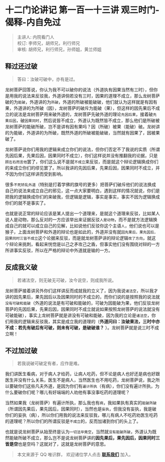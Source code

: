 # 十二门论讲记 第一百一十三讲 观三时门-偈释-内自免过

> 主讲人: 内院看门人 <br />
> 校订: 李师兄，胡师兄，利行师兄 <br />
> 审核: 胡师兄，利行师兄，孙师姐，黄兰师姐 <br />

## 释过还过破

> 答曰：汝破可破中，亦有是过。

龙树菩萨回答说，你认为我不可以破你的说法（外道执有因果当然有三时），但你是用我的说法来反驳我，外道讲倘若没有三时，因果的道理不成立，那么龙树菩萨破的为`能破`，外道讲的为`所破`，外道的所破被能破破，他们就认为这样就是有因有果，外道讲的为所破（因），龙树菩萨的破斥为能破（果），但这样的因先果后不成立的说法是龙树菩萨用来破外道的，龙树菩萨先破外道的理论`先因后果`，接着破`先果后因`，破`因果同时`，然后说皆不成立，外道认为既然皆不成立，那么他们是所破被龙树菩萨的能破所破，岂不是讲有因有果吗？因（所破）被果（能破）破。龙树讲的为能破，外道讲的为所破，既然外道的所破被能破破，当然就有因果了，因被果破了。

龙树菩萨说你们用我的逻辑来成立你们的说法，但你们否定不了我说的实质（所谓先因后果，先果后因，因果同时不成立），你们这样说并没有推翻我的论据，只是`顾左右而言他`罢了，你们这么说不是就`不成立`来反驳，而是就这个辩论逻辑换成你们的来成立你们的缪见罢了。所以我讲的先因后果，先果后因，因果同时不成立，并不因为你们这样讲而受到影响。

很多`不死矫乱外道`（特别是打着学佛的旗号的更多）把菩萨们破斥他们的说法换成自己的说法来成立自己的邪见，这一点大家要明白，遇到这样的情况就说，你们是把我的逻辑换成你们的来破我，但逻辑是逻辑，事实是事实，事实不因为逻辑换成你们的就不是事实了。

也就是说正常的辩论应该是某人提出一个道理来，是就这个道理来反驳，比如某人说人是动物，那么反对的一方应该举出来证据反驳`人是动物`，而不是就方法逻辑换成自己的就可以成立自己的见解，比如说他们反驳你这个主语`人`，他们说也可以是猴子，上面龙树菩萨和外道的辩论也是如此的，外道并没有就`因先果后，果先因后，因果同时三皆不成立`这个论据来反驳，而是就龙树菩萨讲的辩论逻辑`改了方向`，就这个辩论来挑刺，看起来恍惚是以己之矛攻己之盾，但事实他们没有围绕对辩的一方所讲事实反驳，所以在严格的辩论中外道就是输的一方。

## 反成我义破

> 若诸法空，则无破无可破，汝今说空，则成我所说。

龙树菩萨接着讲另外你们这样讲反而成就我的立义了，因为我说`诸法空`，所以我才讲的因先果后，果先因后以及因果同时的不成立的，而你们说的是按照我的说法就`没有可破和能破`（外道的说法是有可破和能破的，可破为因能破为果，他们反驳龙树菩萨的先因后果，先果后因，因果同时不成立就说如果按照龙树菩萨的说法就没有可破能破），事实上龙树菩萨就是讲没有可破和能破，因为我的立论是`诸法空`，你们用我的逻辑来反驳我，其实是成立我的道理的（**外道问曰：汝破果法，三时中亦不成：若先有破后有可破，则未有可破，是破破谁？** ）。龙树菩萨就是说三时不成立啊！

## 不过加过破

> 若我说破可破定有者，应作是难。

我们讲医生看病，对于病人才给药，让病人吃药，但不论是病人也好还是病也好跟医生并没有什么关系，医生不是病人，当然医生也不用吃药，龙树菩萨说，我之所以要破你们这些凡夫外道，是因为你们有`遍计所执`（有病），你们没有遍计所执，为什么要破你们呢？哪儿有好端端的人劝他有事没事吃药的道理呢？

当然如果我（龙树菩萨）有遍计所执，那么我也有`病`，我如果执有真实的`能破所破`（所谓因先果后，果先因后，因果同时），当然也是`妄执`，但我没有妄执，我是破你们的妄执（病），所以你们用我的说法来反驳我，哪儿有病人不吃药劝医生吃药的道理呢？所以你们的所谓反驳是`不成立`的，反而加诸到你们的头上了。

也就是说龙树菩萨从始至终是认为`一切法毕竟空`，当然就`没有能破所破`，外道认为既然能破所破不成立，那么岂不是说龙树菩萨讲的**因先果后，果先因后，因果同时三皆是空**也是空吗？这就对了，这就是龙树菩萨的意思。

> 本文来源于 QQ 唯识群， 欢迎诸位学人点击 **[联系我们](https://mp.weixin.qq.com/s/lZCfWjmLjgNR165Tx4_bCQ)** 加入。
